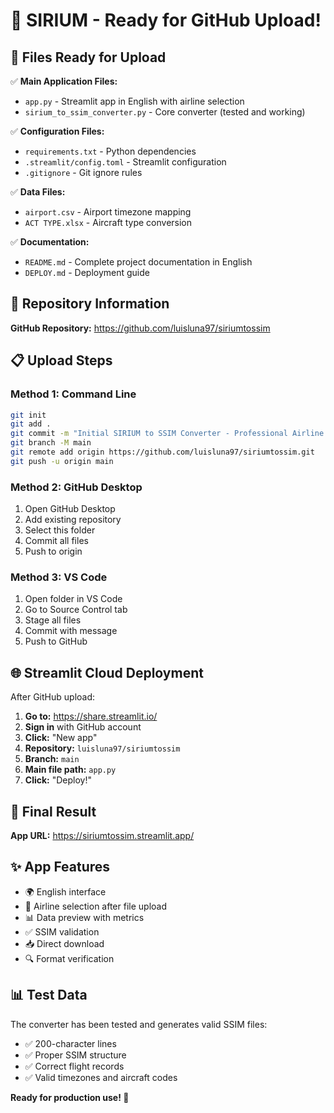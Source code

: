 # 🚀 SIRIUM - Ready for GitHub Upload!

## 📁 Files Ready for Upload

✅ **Main Application Files:**
- `app.py` - Streamlit app in English with airline selection
- `sirium_to_ssim_converter.py` - Core converter (tested and working)

✅ **Configuration Files:**
- `requirements.txt` - Python dependencies
- `.streamlit/config.toml` - Streamlit configuration
- `.gitignore` - Git ignore rules

✅ **Data Files:**
- `airport.csv` - Airport timezone mapping
- `ACT TYPE.xlsx` - Aircraft type conversion

✅ **Documentation:**
- `README.md` - Complete project documentation in English
- `DEPLOY.md` - Deployment guide

## 🎯 Repository Information
**GitHub Repository:** https://github.com/luisluna97/siriumtossim

## 📋 Upload Steps

### Method 1: Command Line
```bash
git init
git add .
git commit -m "Initial SIRIUM to SSIM Converter - Professional Airline Operations Tool"
git branch -M main
git remote add origin https://github.com/luisluna97/siriumtossim.git
git push -u origin main
```

### Method 2: GitHub Desktop
1. Open GitHub Desktop
2. Add existing repository
3. Select this folder
4. Commit all files
5. Push to origin

### Method 3: VS Code
1. Open folder in VS Code
2. Go to Source Control tab
3. Stage all files
4. Commit with message
5. Push to GitHub

## 🌐 Streamlit Cloud Deployment

After GitHub upload:

1. **Go to:** https://share.streamlit.io/
2. **Sign in** with GitHub account
3. **Click:** "New app"
4. **Repository:** `luisluna97/siriumtossim`
5. **Branch:** `main`
6. **Main file path:** `app.py`
7. **Click:** "Deploy!"

## 🎉 Final Result

**App URL:** https://siriumtossim.streamlit.app/

## ✨ App Features
- 🌍 English interface
- 🏢 Airline selection after file upload
- 📊 Data preview with metrics
- ✅ SSIM validation
- 📥 Direct download
- 🔍 Format verification

## 📊 Test Data
The converter has been tested and generates valid SSIM files:
- ✅ 200-character lines
- ✅ Proper SSIM structure
- ✅ Correct flight records
- ✅ Valid timezones and aircraft codes

**Ready for production use! 🚀**
